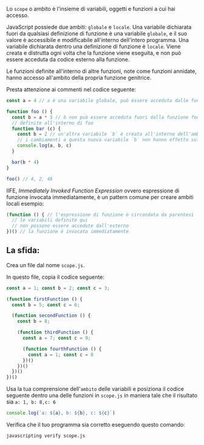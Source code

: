 Lo `scope` o ambito è l'insieme di variabili, oggetti e funzioni a cui hai accesso.

JavaScript possiede due ambiti: `globale` e `locale`. Una variabile dichiarata fuori da qualsiasi definizione di funzione è una variabile `globale`, e il suo valore è accessibile e modificabile all'interno dell'intero programma. Una variabile dichiarata dentro una definizione di funzione è `locale`. Viene creata e distrutta ogni volta che la funzione viene eseguita, e non può essere acceduta da codice esterno alla funzione.

Le funzioni definite all'interno di altre funzioni, note come funzioni annidate, hanno accesso all'ambito della propria funzione genitrice.

Presta attenzione ai commenti nel codice seguente:

```js
const a = 4 // a è una variabile globale, può essere acceduta dalle funzioni seguenti

function foo () {
  const b = a * 3 // b non può essere acceduta fuori dalla funzione foo, ma può essere acceduta dalle funzioni
  // definite all'interno di foo
  function bar (c) {
    const b = 2 // un'altra variabile `b` è creata all'interno dell'ambito della funzione bar
    // i cambiamenti a questa nuova variabile `b` non hanno effetto sulla variabile `b` precedente
    console.log(a, b, c)
  }

  bar(b * 4)
}

foo() // 4, 2, 48
```
IIFE, _Immediately Invoked Function Expression_ ovvero espressione di funzione invocata immediatamente, è un pattern comune per creare ambiti locali
esempio:
```js
(function () { // l'espressione di funzione è circondata da parentesi
  // le variabili definite qui
  // non possono essere accedute dall'esterno
})() // la funzione è invocata immediatamente
```
## La sfida:

Crea un file dal nome `scope.js`.

In questo file, copia il codice seguente:
```js
const a = 1; const b = 2; const c = 3;

(function firstFunction () {
  const b = 5; const c = 6;

  (function secondFunction () {
    const b = 8;

    (function thirdFunction () {
      const a = 7; const c = 9;

      (function fourthFunction () {
        const a = 1; const c = 8
      })()
    })()
  })()
})()
```

Usa la tua comprensione dell'`ambito` delle variabili e posiziona il codice seguente dentro una delle funzioni in `scope.js`
in maniera tale che il risultato sia `a: 1, b: 8,c: 6`
```js
console.log(`a: ${a}, b: ${b}, c: ${c}`)
```

Verifica che il tuo programma sia corretto eseguendo questo comando:

```bash
javascripting verify scope.js
```
